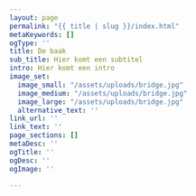 ```yaml
---
layout: page
permalink: "{{ title | slug }}/index.html"
metaKeywords: []
ogType: ''
title: De baak
sub_title: Hier komt een subtitel
intro: Hier komt een intro
image_set:
  image_small: "/assets/uploads/bridge.jpg"
  image_medium: "/assets/uploads/bridge.jpg"
  image_large: "/assets/uploads/bridge.jpg"
  alternative_text: ''
link_url: ''
link_text: ''
page_sections: []
metaDesc: ''
ogTitle: ''
ogDesc: ''
ogImage: ''

---
```

